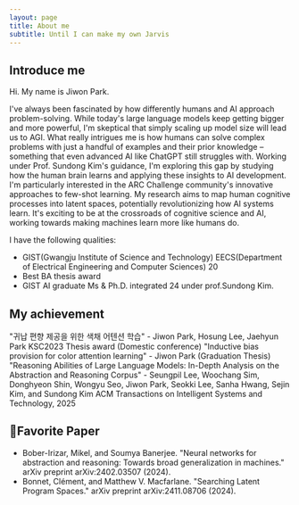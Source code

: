 ```yaml
---
layout: page
title: About me
subtitle: Until I can make my own Jarvis
---
```


## Introduce me
Hi. My name is Jiwon Park.

I've always been fascinated by how differently humans and AI approach problem-solving. While today's large language models keep getting bigger and more powerful, I'm skeptical that simply scaling up model size will lead us to AGI. What really intrigues me is how humans can solve complex problems with just a handful of examples and their prior knowledge – something that even advanced AI like ChatGPT still struggles with. Working under Prof. Sundong Kim's guidance, I'm exploring this gap by studying how the human brain learns and applying these insights to AI development. I'm particularly interested in the ARC Challenge community's innovative approaches to few-shot learning. My research aims to map human cognitive processes into latent spaces, potentially revolutionizing how AI systems learn. It's exciting to be at the crossroads of cognitive science and AI, working towards making machines learn more like humans do.

I have the following qualities:

- GIST(Gwangju Institute of Science and Technology) EECS(Department of Electrical Engineering and Computer Sciences) 20
- Best BA thesis award
- GIST AI graduate Ms & Ph.D. integrated 24 under prof.Sundong Kim.
  
## My achievement

"귀납 편향 제공을 위한 색채 어텐션 학습" - Jiwon Park, Hosung Lee, Jaehyun Park KSC2023 Thesis award (Domestic conference)
"Inductive bias provision for color attention learning" - Jiwon Park (Graduation Thesis)
"Reasoning Abilities of Large Language Models: In-Depth Analysis on the Abstraction and Reasoning Corpus" - Seungpil Lee, Woochang Sim, Donghyeon Shin, Wongyu Seo, Jiwon Park, Seokki Lee, Sanha Hwang, Sejin Kim, and Sundong Kim ACM Transactions on Intelligent Systems and Technology, 2025

## Favorite Paper
- Bober-Irizar, Mikel, and Soumya Banerjee. "Neural networks for abstraction and reasoning: Towards broad generalization in machines." arXiv preprint arXiv:2402.03507 (2024).
- Bonnet, Clément, and Matthew V. Macfarlane. "Searching Latent Program Spaces." arXiv preprint arXiv:2411.08706 (2024).
